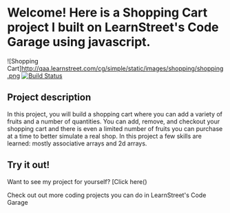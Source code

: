 Welcome! Here is a Shopping Cart project I built on LearnStreet's
Code Garage using javascript.
===============================================================================================================

![Shopping Cart]http://qaa.learnstreet.com/cg/simple/static/images/shopping/shopping.png
[![Build Status](https://localhost:5000//cg/simple/static/images/shopping/shopping.png?branch=master)](http://localhost:5000/cg/simple/static/images/shopping/shopping.png)

Project description
-------------------------

In this project, you will build a shopping cart where you can add a variety of fruits and a number of quantities. You can add, remove, and checkout your shopping cart and there is even a limited number of fruits you can purchase at a time to better simulate a real shop. In this project a few skills are learned: mostly associative arrays and 2d arrays.

Try it out!
--------------

Want to see my project for yourself? [Click here()

Check out out more coding projects you can do in LearnStreet's Code Garage
		